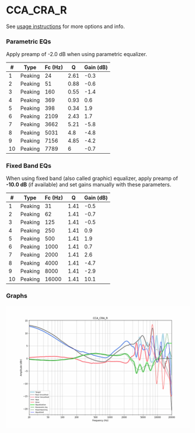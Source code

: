 # CCA_CRA_R
See [usage instructions](https://github.com/jaakkopasanen/AutoEq#usage) for more options and info.

### Parametric EQs
Apply preamp of -2.0 dB when using parametric equalizer.

|   # | Type    |   Fc (Hz) |    Q |   Gain (dB) |
|-----|---------|-----------|------|-------------|
|   1 | Peaking |        24 | 2.61 |        -0.3 |
|   2 | Peaking |        51 | 0.88 |        -0.6 |
|   3 | Peaking |       160 | 0.55 |        -1.4 |
|   4 | Peaking |       369 | 0.93 |         0.6 |
|   5 | Peaking |       398 | 0.34 |         1.9 |
|   6 | Peaking |      2109 | 2.43 |         1.7 |
|   7 | Peaking |      3662 | 5.21 |        -5.8 |
|   8 | Peaking |      5031 | 4.8  |        -4.8 |
|   9 | Peaking |      7156 | 4.85 |        -4.2 |
|  10 | Peaking |      7789 | 6    |        -0.7 |

### Fixed Band EQs
When using fixed band (also called graphic) equalizer, apply preamp of **-10.0 dB** (if available) and set gains manually with these parameters.

|   # | Type    |   Fc (Hz) |    Q |   Gain (dB) |
|-----|---------|-----------|------|-------------|
|   1 | Peaking |        31 | 1.41 |        -0.5 |
|   2 | Peaking |        62 | 1.41 |        -0.7 |
|   3 | Peaking |       125 | 1.41 |        -0.5 |
|   4 | Peaking |       250 | 1.41 |         0.9 |
|   5 | Peaking |       500 | 1.41 |         1.9 |
|   6 | Peaking |      1000 | 1.41 |         0.7 |
|   7 | Peaking |      2000 | 1.41 |         2.6 |
|   8 | Peaking |      4000 | 1.41 |        -4.7 |
|   9 | Peaking |      8000 | 1.41 |        -2.9 |
|  10 | Peaking |     16000 | 1.41 |        10.1 |

### Graphs
![](./CCA_CRA_R.png)
